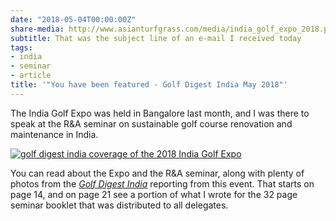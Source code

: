 ```yaml
---
date: "2018-05-04T00:00:00Z"
share-media: http://www.asianturfgrass.com/media/india_golf_expo_2018.png
subtitle: That was the subject line of an e-mail I received today
tags:
- india
- seminar
- article
title: '"You have been featured - Golf Digest India May 2018"'
---
```


The India Golf Expo was held in Bangalore last month, and I was there to speak at the R&A seminar on sustainable golf course renovation and maintenance in India.

[![golf digest india coverage of the 2018 India Golf Expo](/media/india_golf_expo_2018.png)](http://indiagolfdigest.com/golf-digest-india-may-2018/)

You can read about the Expo and the R&A seminar, along with plenty of photos from the [*Golf Digest India*](http://indiagolfdigest.com/golf-digest-india-may-2018/) reporting from this event. That starts on page 14, and on page 21 see a portion of what I wrote for the 32 page seminar booklet that was distributed to all delegates.

